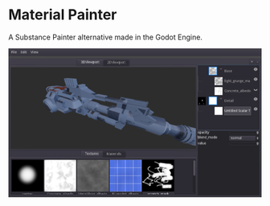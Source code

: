 # Material Painter

A Substance Painter alternative made in the Godot Engine.

![screenshot](screenshot.png)

